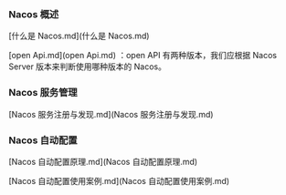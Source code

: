 ### Nacos 概述

 [什么是 Nacos.md](什么是 Nacos.md) 

 [open Api.md](open Api.md) ：open API 有两种版本，我们应根据 Nacos Server 版本来判断使用哪种版本的 Nacos。 



### Nacos 服务管理

 [Nacos 服务注册与发现.md](Nacos 服务注册与发现.md) 





### Nacos 自动配置

 [Nacos 自动配置原理.md](Nacos 自动配置原理.md) 

 [Nacos 自动配置使用案例.md](Nacos 自动配置使用案例.md) 